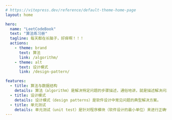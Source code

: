 ```yaml
---
# https://vitepress.dev/reference/default-theme-home-page
layout: home

hero:
  name: "LeetCodeBook"
  text: "算法练习册"
  tagline: 每天都在长脑子，好痒啊！！！
  actions:
    - theme: brand
      text: 算法
      link: /algorithm/
    - theme: alt
      text: 设计模式
      link: /design-pattern/

features:
  - title: 算法与数据结构
    details: 算法（algorithm）是解决特定问题的步骤描述，通俗地讲，就是描述解决问题步骤的方法。
  - title: 设计模式
    details: 设计模式（design patterns）是软件设计中常见问题的典型解决方案。
  - title: 单元测试
    details: 单元测试（unit test）是针对程序模块（软件设计的最小单位）来进行正确性检验的测试工作。
---
```


